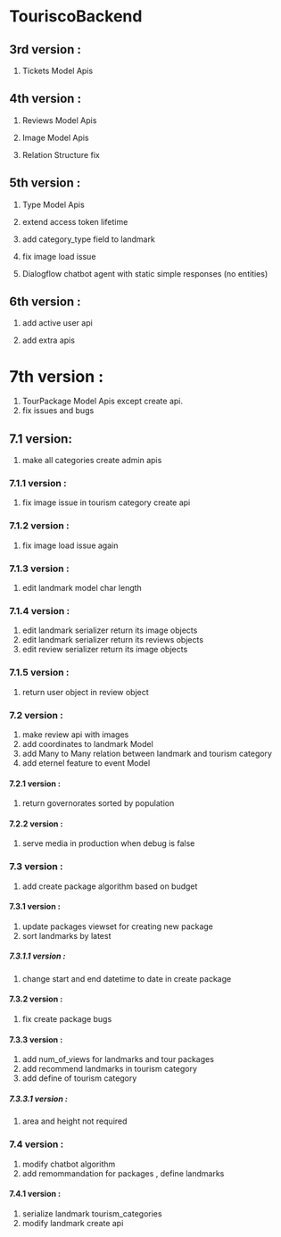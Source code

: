 # TouriscoBackend

## 3rd version :

1. Tickets Model Apis

## 4th version :

1. Reviews Model Apis

2. Image Model Apis

3. Relation Structure fix

## 5th version :

1. Type Model Apis

2. extend access token lifetime

3. add category_type field to landmark

4. fix image load issue

5. Dialogflow chatbot agent with static simple responses (no entities)

## 6th version :

1. add active user api

2. add extra apis

# 7th version :

1. TourPackage Model Apis except create api.
2. fix issues and bugs

## 7.1 version:

1. make all categories create admin apis

### 7.1.1 version :

1. fix image issue in tourism category create api

### 7.1.2 version :

1. fix image load issue again

### 7.1.3 version :

1. edit landmark model char length

### 7.1.4 version :

1. edit landmark serializer return its image objects
2. edit landmark serializer return its reviews objects
3. edit review serializer return its image objects

### 7.1.5 version :

1. return user object in review object

### 7.2 version :

1. make review api with images
2. add coordinates to landmark Model
3. add Many to Many relation between landmark and tourism category
4. add eternel feature to event Model

#### 7.2.1 version :

1. return governorates sorted by population

#### 7.2.2 version :

1. serve media in production when debug is false

### 7.3 version :

1. add create package algorithm based on budget

#### 7.3.1 version :

1. update packages viewset for creating new package
2. sort landmarks by latest

##### 7.3.1.1 version :

1. change start and end datetime to date in create package

#### 7.3.2 version :

1. fix create package bugs

#### 7.3.3 version :

1. add num_of_views for landmarks and tour packages
2. add recommend landmarks in tourism category
3. add define of tourism category

##### 7.3.3.1 version :

1. area and height not required

### 7.4 version :

1. modify chatbot algorithm
2. add remommandation for packages , define landmarks

#### 7.4.1 version :

1. serialize landmark tourism_categories
2. modify landmark create api
